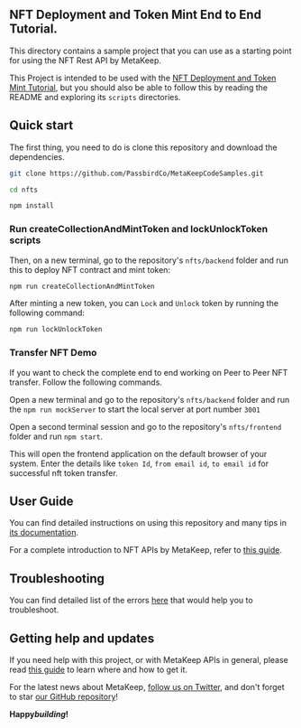 ## NFT Deployment and Token Mint End to End Tutorial.

This directory contains a sample project that you can use as a starting point for using the NFT Rest API by MetaKeep.

This Project is intended to be used with the [NFT Deployment and Token Mint Tutorial](https://docs.metakeep.xyz/docs/create-your-first-nft-collection-and-mint-tokens), but you should also be able to follow this by reading the README and exploring its `scripts` directories.

## Quick start

The first thing, you need to do is clone this repository and download the dependencies.

```sh
git clone https://github.com/PassbirdCo/MetaKeepCodeSamples.git

cd nfts

npm install
```
### Run createCollectionAndMintToken and lockUnlockToken scripts

Then, on a new terminal, go to the repository's `nfts/backend` folder and run this to
deploy NFT contract and mint token:

```sh
npm run createCollectionAndMintToken
```

After minting a new token, you can `Lock` and `Unlock` token by running the following command:

```sh
npm run lockUnlockToken
```

### Transfer NFT Demo

If you want to check the complete end to end working on Peer to Peer NFT transfer. Follow the following commands.

Open a new terminal and go to the repository's `nfts/backend` folder and run the  `npm run mockServer` to start the local server at port number `3001`

Open a second terminal session and go to the repository's `nfts/frontend` folder and run `npm start`.

This will open the frontend application on the default browser of your system. Enter the details like `token Id`, `from email id`, `to email id` for successful nft token transfer.

## User Guide

You can find detailed instructions on using this repository and many tips in [its documentation](https://docs.metakeep.xyz/reference/nft-101).

For a complete introduction to NFT APIs by MetaKeep, refer to [this guide](https://docs.metakeep.xyz/reference/nft-101).

## Troubleshooting

You can find detailed list of the errors [here](https://docs.metakeep.xyz/reference/api-error-status) that would help you to troubleshoot.

## Getting help and updates

If you need help with this project, or with MetaKeep APIs in general, please read [this guide](https://docs.metakeep.xyz/) to learn where and how to get it.

For the latest news about MetaKeep, [follow us on Twitter](https://twitter.com/metakeep), and don't forget to star [our GitHub repository](https://github.com/PassbirdCo/MetaKeepCodeSamples.git)!

**Happy*building*!**
